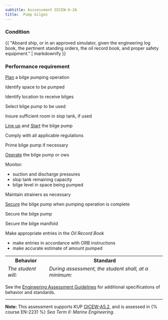 ```yaml
---
subtitle: Asssessment OICEW-6-2A
title:  Pump bilges
---
```




### Condition

{{ "Aboard ship, or in an approved simulator, given the engineering log book, the pertinent standing orders, the oil record book, and proper safety equipment." | markdownify }}

### Performance requirement 

<table width='100%' class='Guidelines'>
 <thead>
 <tr>
     <th class='thirty'>Behavior</th>
     <th class='seventy'>Standard</th>
 </tr>
 <tr>
     <td><em>The student will:</em></td>
     <td><em>During assessment, the student shall, at a minimum:</em></td>
 </tr>
 </thead>
 <tbody>


<!--rowstart-->

[Plan](guidelines#plan) a bilge pumping operation

<!--cellbreak-->

Identify space to be pumped

Identify location to receive bilges

Select bilge pump to be used

Insure sufficient room in slop tank, if used

<!--rowend-->


<!--rowstart-->

[Line up](guidelines#lineup) and [Start](guidelines#start) the bilge pump

<!--cellbreak-->

Comply with all applicable regulations

Prime bilge pump if necessary

<!--rowend-->


<!--rowstart-->

[Operate](guidelines#operate) the bilge pump or ows

<!--cellbreak-->

Monitor:

  * suction and discharge pressures
  * slop tank remaining capacity
  * bilge level in space being pumped

Maintain strainers as necessary

<!--rowend-->


<!--rowstart-->

[Secure](guidelines#secure) the bilge pump when pumping operation is complete

<!--cellbreak-->

Secure the bilge pump 

Secure the bilge manifold

<!--rowend-->


<!--rowstart-->

Make appropriate entries in the *Oil Record Book*

<!--cellbreak-->

* make entries in accordance with ORB instructions
* make accurate estimate of amount pumped

<!--rowend-->


 </tbody>
 </table>



See the [Engineering Assessment Guidelines](guidelines) for additional specifications of behavior and standards.


*****

**Note:** This assessment supports KUP [OICEW-A5.2]({{site.baseurl}}/tables/31.html#OICEW-A5.2), and is assessed in  {% course  EN-2231 %}  *Sea Term II: Marine Engineering*. 

